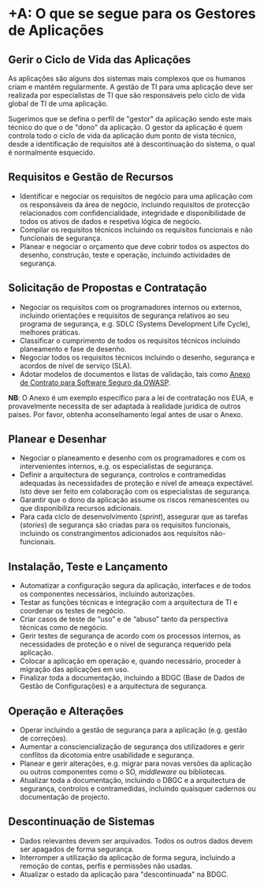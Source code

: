 # +A: O que se segue para os Gestores de Aplicações

## Gerir o Ciclo de Vida das Aplicações

As aplicações são alguns dos sistemas mais complexos que os humanos criam e
mantêm regularmente. A gestão de TI para uma aplicação deve ser realizada por
especialistas de TI que são responsáveis pelo ciclo de vida global de TI de uma
aplicação.

Sugerimos que se defina o perfil de "gestor" da aplicação sendo este mais
técnico do que o de "dono" da aplicação. O gestor da aplicação é quem controla
todo o ciclo de vida da aplicação dum ponto de vista técnico, desde a
identificação de requisitos até à descontinuação do sistema, o qual é
normalmente esquecido.

## Requisitos e Gestão de Recursos

* Identificar e negociar os requisitos de negócio para uma aplicação com os
  responsáveis da área de negócio, incluindo requisitos de protecção
  relacionados com confidencialidade, integridade e disponibilidade de todos os
  ativos de dados e respetiva lógica de negócio.
* Compilar os requisitos técnicos incluindo os requisitos funcionais e não
  funcionais de segurança.
* Planear e negociar o orçamento que deve cobrir todos os aspectos do desenho,
  construção, teste e operação, incluindo actividades de segurança.

## Solicitação de Propostas e Contratação

* Negociar os requisitos com os programadores internos ou externos, incluindo
  orientações e requisitos de segurança relativos ao seu programa de segurança,
  e.g. SDLC (Systems Development Life Cycle), melhores práticas.
* Classificar o cumprimento de todos os requisitos técnicos incluindo
  planeamento e fase de desenho.
* Negociar todos os requisitos técnicos incluindo o desenho, segurança e acordos
  de nível de serviço (SLA).
* Adotar modelos de documentos e listas de validação, tais como [Anexo de
  Contrato para Software Seguro da OWASP][1].

**NB**: O Anexo é um exemplo específico para a lei de contratação nos EUA, e
provavelmente necessita de ser adaptada à realidade jurídica de outros países.
Por favor, obtenha aconselhamento legal antes de usar o Anexo.

## Planear e Desenhar

* Negociar o planeamento e desenho com os programadores e com os intervenientes
  internos, e.g. os especialistas de segurança.
* Definir a arquitectura de segurança, controlos e contramedidas adequadas às
  necessidades de proteção e nível de ameaça expectável. Isto deve ser feito em
  colaboração com os especialistas de segurança.
* Garantir que o dono da aplicação assume os riscos remanescentes ou que
  disponibiliza recursos adicionais.
* Para cada ciclo de desenvolvimento (_sprint_), assegurar que as tarefas
  (_stories_) de segurança são criadas para os requisitos funcionais, incluindo
  os constrangimentos adicionados aos requisitos não-funcionais.

## Instalação, Teste e Lançamento

* Automatizar a configuração segura da aplicação, interfaces e de todos os
  componentes necessários, incluindo autorizações.
* Testar as funções técnicas e integração com a arquitectura de TI e coordenar
  os testes de negócio.
* Criar casos de teste de “uso” e de “abuso” tanto da perspectiva técnicas como
  de negócio.
* Gerir testes de segurança de acordo com os processos internos, as necessidades
  de proteção e o nível de segurança requerido pela aplicação.
* Colocar a aplicação em operação e, quando necessário, proceder à migração das
  aplicações em uso.
* Finalizar toda a documentação, incluindo a BDGC (Base de Dados de Gestão de
  Configurações) e a arquitectura de segurança.

## Operação e Alterações

* Operar incluindo a gestão de segurança para a aplicação (e.g. gestão de
  correções).
* Aumentar a consciencialização de segurança dos utilizadores e gerir conflitos
  da dicotomia entre usabilidade e segurança.
* Planear e gerir alterações, e.g. migrar para novas versões da aplicação ou
  outros componentes como o SO, _middleware_ ou bibliotecas.
* Atualizar toda a documentação, incluindo o DBGC e a arquitectura de segurança,
  controlos e contramedidas, incluindo quaisquer cadernos ou documentação de
  projecto.

## Descontinuação de Sistemas

* Dados relevantes devem ser arquivados. Todos os outros dados devem ser
  apagados de forma segurança.
* Interromper a utilização da aplicação de forma segura, incluindo a remoção de
  contas, perfis e permissões não usadas.
* Atualizar o estado da aplicação para "descontinuada" na BDGC.

[1]: https://www.owasp.org/index.php/OWASP_Secure_Software_Contract_Annex
